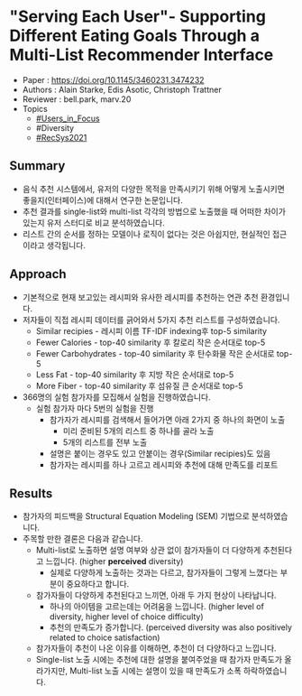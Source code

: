 # "Serving Each User"- Supporting Different Eating Goals Through a Multi-List Recommender Interface

- Paper : <https://doi.org/10.1145/3460231.3474232>
- Authors : Alain Starke, Edis Asotic, Christoph Trattner
- Reviewer : bell.park, marv.20
- Topics
  - [#Users_in_Focus](../../topics/Users%20in%20Focus.md)
  - #Diversity
  - [#RecSys2021](RecSys2021.md)

## Summary

- 음식 추천 시스템에서, 유저의 다양한 목적을 만족시키기 위해 어떻게 노출시키면 좋을지(인터페이스)에 대해서 연구한 논문입니다.
- 추천 결과를 single-list와 multi-list 각각의 방법으로 노출했을 때 어떠한 차이가 있는지 유저 스터디로 비교 분석하였습니다.
- 리스트 간의 순서를 정하는 모델이나 로직이 없다는 것은 아쉽지만, 현실적인 접근이라고 생각됩니다.

## Approach

- 기본적으로 현재 보고있는 레시피와 유사한 레시피를 추천하는 연관 추천 환경입니다.
- 저자들이 직접 레시피 데이터를 긁어와서 5가지 추천 리스트를 구성하였습니다.
  - Similar recipies - 레시피 이름 TF-IDF indexing후 top-5 similarity
  - Fewer Calories - top-40 similarity 후 칼로리 작은 순서대로 top-5
  - Fewer Carbohydrates - top-40 similarity 후 탄수화물 작은 순서대로 top-5
  - Less Fat - top-40 similarity 후 지방 작은 순서대로 top-5
  - More Fiber - top-40 similarity 후 섬유질 큰 순서대로 top-5
- 366명의 실험 참가자를 모집해서 실험을 진행하였습니다.
  - 실험 참가자 마다 5번의 실험을 진행
    - 참가자가 레시피를 검색해서 들어가면 아래 2가지 중 하나의 화면이 노출
      - 미리 준비된 5개의 리스트 중 하나를 골라 노출
      - 5개의 리스트를 전부 노출
    - 설명은 붙이는 경우도 있고 안붙이는 경우(Similar recipies)도 있음
    - 참가자는 레시피를 하나 고르고 레시피와 추천에 대해 만족도를 리포트

## Results

- 참가자의 피드백을 Structural Equation Modeling (SEM) 기법으로 분석하였습니다.
- 주목할 만한 결론은 다음과 같습니다.
  - Multi-list로 노출하면 설명 여부와 상관 없이 참가자들이 더 다양하게 추천된다고 느낍니다. (higher **perceived** diversity)
    - 실제로 다양하게 노출하는 것과는 다르고, 참가자들이 그렇게 느꼈다는 부분이 중요하다고 합니다.
  - 참가자들이 다양하게 추천된다고 느끼면, 아래 두 가지 현상이 나타납니다.
    - 하나의 아이템을 고르는데는 어려움을 느낍니다. (higher level of diversity, higher level of choice difficulty)
    - 추천의 만족도가 증가합니다. (perceived diversity was also positively related to choice satisfaction)
  - 참가자들이 추천이 나온 이유를 이해하면, 추천이 더 다양하다고 느낍니다.
  - Single-list 노출 시에는 추천에 대한 설명을 붙여주었을 때 참가자 만족도가 올라가지만, Multi-list 노출 시에는 설명이 있을 때 만족도가 소폭 하락하였습니다.

